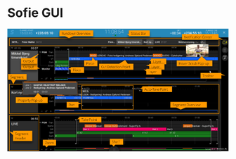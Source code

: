 # Sofie GUI

![Naming conventions of the Sofie GUI items](../../.gitbook/assets/sofie-naming-conventions.png)

